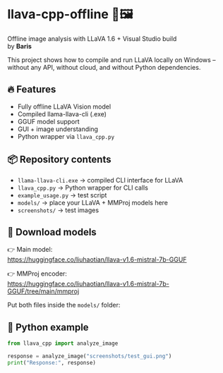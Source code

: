 # llava-cpp-offline 🧠🖼️  
Offline image analysis with LLaVA 1.6 + Visual Studio build  
by **Baris**

This project shows how to compile and run LLaVA locally on Windows – without any API, without cloud, and without Python dependencies.

## 🔥 Features

- Fully offline LLaVA Vision model
- Compiled llama-llava-cli (.exe)
- GGUF model support
- GUI + image understanding
- Python wrapper via `llava_cpp.py`

## 📦 Repository contents

- `llama-llava-cli.exe` → compiled CLI interface for LLaVA
- `llava_cpp.py` → Python wrapper for CLI calls
- `example_usage.py` → test script
- `models/` → place your LLaVA + MMProj models here
- `screenshots/` → test images

## 🧠 Download models

👉 Main model:  
https://huggingface.co/liuhaotian/llava-v1.6-mistral-7b-GGUF

👉 MMProj encoder:  
https://huggingface.co/liuhaotian/llava-v1.6-mistral-7b-GGUF/tree/main/mmproj

Put both files inside the `models/` folder:

## 🐍 Python example

```python
from llava_cpp import analyze_image

response = analyze_image("screenshots/test_gui.png")
print("Response:", response)

